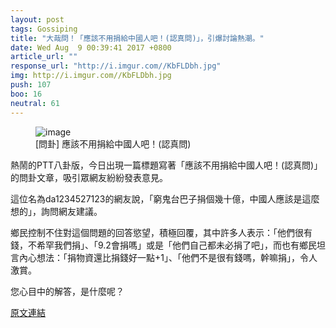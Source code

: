 ```yaml
---
layout: post
tags: Gossiping
title: "大哉問！「應該不用捐給中國人吧！(認真問)」，引爆討論熱潮。"
date: Wed Aug  9 00:39:41 2017 +0800
article_url: ""
response_url: "http://i.imgur.com//KbFLDbh.jpg"
img: http://i.imgur.com//KbFLDbh.jpg
push: 107
boo: 16
neutral: 61
---
```


<figure>
<img src="http://i.imgur.com//KbFLDbh.jpg" alt="image">
<figcaption>
[問卦] 應該不用捐給中國人吧！(認真問)
</figcaption>
</figure>



熱鬧的PTT八卦版，今日出現一篇標題寫著「應該不用捐給中國人吧！(認真問)」的問卦文章，吸引眾網友紛紛發表意見。

這位名為da1234527123的網友說，「窮鬼台巴子捐個幾十億，中國人應該是這麼想的」，詢問網友建議。

鄉民控制不住對這個問題的回答慾望，積極回覆，其中許多人表示：「他們很有錢，不希罕我們捐」、「9.2會捐嗎」或是「他們自己都未必捐了吧」，而也有鄉民坦言內心想法：「捐物資還比捐錢好一點+1」、「他們不是很有錢嗎，幹嘛捐」，令人激賞。

您心目中的解答，是什麼呢？

<a href = "https://www.ptt.cc/bbs/Gossiping/M.1502210386.A.6FE.html">原文連結</a>

